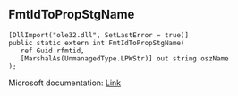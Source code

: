 ## FmtIdToPropStgName

```
[DllImport("ole32.dll", SetLastError = true)]
public static extern int FmtIdToPropStgName(
   ref Guid rfmtid,
   [MarshalAs(UnmanagedType.LPWStr)] out string oszName
);
```

Microsoft documentation: [Link](https://learn.microsoft.com/en-us/windows/win32/api/coml2api/nf-coml2api-fmtidtopropstgname)
